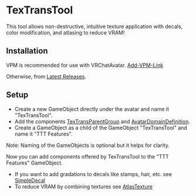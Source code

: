 # TexTransTool

This tool allows non-destructive, intuitive texture application with decals, color modification, and atlasing to reduce VRAM!

## Installation

VPM is recommended for use with VRChatAvatar. [Add-VPM-Link](https://vpm.rs64.net/add-repo)

Otherwise, from [Latest Releases](https://github.com/SASIKI-64892/TexTransTool/releases/latest).


## Setup

- Create a new GameObject directly under the avatar and name it "TexTransTool".
- Add the components [TexTransParentGroup](Manual/EN/TexTransParentGroup.md) and [AvatarDomainDefinition](Manual/EN/AvatarMaterialDomain.md).
- Create a GameObject as a child of the GameObject "TexTransTool" and name it "TTT Features".

Note: Naming of the GameObjects is optional but it helps for clarity.


Now you can add components offered by TexTransTool to the "TTT Features" GameObject.

- If you want to add gradations to decals like stamps, hair, etc. see [SimpleDecal](Manual/EN/SimpleDecal.md)
- To reduce VRAM by combining textures see [AtlasTexture](Manual/EN/AtlasTexture.md)
